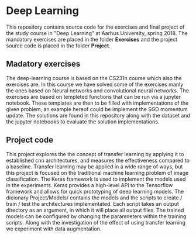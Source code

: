 # Deep Learning
This repository contains source code for the exercises and final project of the study course in "Deep Learning" at Aarhus University, spring 2018. The mandatory exercises are placed in the folder **Exercises** and the project source code is placed in the folder **Project**.

## Madatory exercises
The deep-learning course is based on the CS231n course which also the exercises are. In this course we have solved some of the exercises manly the ones based on Neural networks and convolutional neural networks. The exercises are based on templeted functions that can be run via a jupyter notebook. These templates are then to be filled with implementations of the given problem, an example hereof could be implement the SGD momentum update. The solutions are found in this repository along with the dataset and the jupyter notebooks to evaluate the solution implementations.

## Project code 
This project explores the the concept of transfer learning by applying it to established cnn architectures, and measures the effectiveness compared to a baseline. Transfer learning may be applied in a wide range of ways, but this project is focused on the traditional machine learning problem of image classification. The Keras framework is used to implement the models used in the experiments. Keras provides a high-level API to the Tensorflow framework and allows for quick prototyping of deep learning models. The dicionary Project/Models/ contains the models and the scripts to create / train / test the architectures implementated. Each script takes an output directory as an argument, in which it will place all output files. The trained models can be configured by changing the paramneters within the training scripts. Along with the investigation of the effect of using transfer learning we experiment with data augmentation. 
